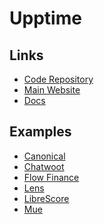 # Upptime

<!--
https://github.com/search?q=path%3A.upptimerc.yml&type=code
-->

## Links

- [Code Repository](https://github.com/upptime/upptime)
- [Main Website](https://upptime.js.org)
- [Docs](https://upptime.js.org/docs)

## Examples

- [Canonical](https://github.com/canonical/upptime)
- [Chatwoot](https://github.com/chatwoot/status)
- [Flow Finance](https://github.com/flow-finance/lighthouse)
- [Lens](https://github.com/lensapp/k8slens-status)
- [LibreScore](https://github.com/LibreScore/status)
- [Mue](https://github.com/mue/status)
